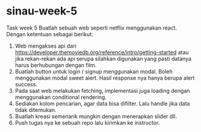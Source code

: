 # sinau-week-5

Task week 5
Buatlah sebuah web seperti netflix menggunakan react. Dengan ketentuan sebagai berikut:

1. Web mengakses api dari https://developer.themoviedb.org/reference/intro/getting-started atau jika rekan-rekan ada api serupa silahkan digunakan yang pasti datanya harus berhubungan dengan film.
2. Buatlah button untuk login / signup menggunakan modal. Boleh menggunakan modal sweet alert. Hasil response nya hanya berupa alert success.
3. Pada saat web melakukan fetching, implementasi juga loading dengan menggunakan conditional rendering.
4. Sediakan kolom pencarian, agar data bisa difilter. Lalu handle jika data tidak ditemukan.
5. Buatlah kreasi semenarik mungkin dengan menerapkan slider dll.
6. Push tugas nya ke sebuah repo lalu kirimkan ke instructor.
